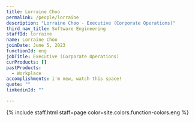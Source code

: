 ```yaml
---
title: Lorraine Choo
permalink: /people/lorraine
description: "Lorraine Choo - Executive (Corporate Operations)"
third_nav_title: Software Engineering
staffId: lorraine
name: Lorraine Choo
joinDate: June 5, 2023
functionId: eng
jobTitle: Executive (Corporate Operations)
curProducts: []
pastProducts:
  - Workplace
accomplishments: i'm new, watch this space!
quote: ""
linkedinId: ""

---
```


{% include staff.html staff=page color=site.colors.function-colors.eng %}
